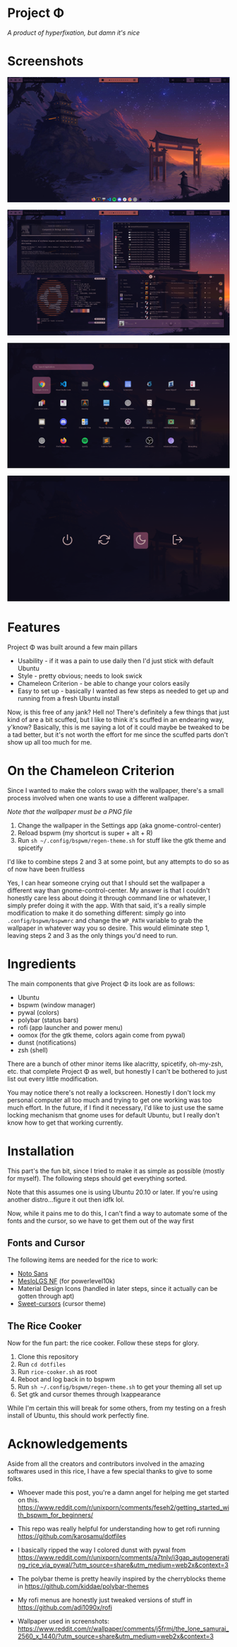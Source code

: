 # Project Φ
*A product of hyperfixation, but damn it's nice*

# Screenshots

![Screenshot](project-phi-mkI/project-phi-mkI.png)

![Screenshot](project-phi-mkI/project-phi-mkI-windows.png)

![Screenshot](project-phi-mkI/project-phi-mkI-apps.png)

![Screenshot](project-phi-mkI/project-phi-mkI-powermenu.png)

# Features
Project Φ was built around a few main pillars
* Usability - if it was a pain to use daily then I'd just stick with default Ubuntu
* Style - pretty obvious; needs to look swick
* Chameleon Criterion - be able to change your colors easily
* Easy to set up - basically I wanted as few steps as needed to get up and running from a fresh Ubuntu install

Now, is this free of any jank? Hell no! There's definitely a few things that just kind of are a bit scuffed, but I like to think it's scuffed in an endearing way, y'know? Basically, this is me saying a lot of it could maybe be tweaked to be a tad better, but it's not worth the effort for me since the scuffed parts don't show up all too much for me. 

# On the Chameleon Criterion
Since I wanted to make the colors swap with the wallpaper, there's a small process involved when one wants to use a different wallpaper.

*Note that the wallpaper must be a PNG file*

1) Change the wallpaper in the Settings app (aka gnome-control-center)
2) Reload bspwm (my shortcut is super + alt + R)
3) Run ```sh ~/.config/bspwm/regen-theme.sh``` for stuff like the gtk theme and spicetify

I'd like to combine steps 2 and 3 at some point, but any attempts to do so as of now have been fruitless

Yes, I can hear someone crying out that I should set the wallpaper a different way than gnome-control-center. My answer is that I couldn't honestly care less about doing it through command line or whatever, I simply prefer doing it with the app. With that said, it's a really simple modification to make it do something different: simply go into ```.config/bspwm/bspwmrc``` and change the ```WP_PATH``` variable to grab the wallpaper in whatever way you so desire. This would eliminate step 1, leaving steps 2 and 3 as the only things you'd need to run.

# Ingredients
The main components that give Project Φ its look are as follows:
* Ubuntu
* bspwm (window manager)
* pywal (colors)
* polybar (status bars)
* rofi (app launcher and power menu)
* oomox (for the gtk theme, colors again come from pywal)
* dunst (notifications)
* zsh (shell)

There are a bunch of other minor items like alacritty, spicetify, oh-my-zsh, etc. that complete Project Φ as well, but honestly I can't be bothered to just list out every little modification.

You may notice there's not really a lockscreen. Honestly I don't lock my personal computer all too much and trying to get one working was too much effort. In the future, if I find it necessary, I'd like to just use the same locking mechanism that gnome uses for default Ubuntu, but I really don't know how to get that working currently.

# Installation
This part's the fun bit, since I tried to make it as simple as possible (mostly for myself). The following steps should get everything sorted. 

Note that this assumes one is using Ubuntu 20.10 or later. If you're using another distro...figure it out then idfk lol.

Now, while it pains me to do this, I can't find a way to automate some of the fonts and the cursor, so we have to get them out of the way first

## Fonts and Cursor
The following items are needed for the rice to work:
* [Noto Sans](https://www.google.com/get/noto/#sans-lgc)
* [MesloLGS NF](https://github.com/romkatv/powerlevel10k#meslo-nerd-font-patched-for-powerlevel10k) (for powerlevel10k)
* Material Design Icons (handled in later steps, since it actually can be gotten through apt)
* [Sweet-cursors](https://www.gnome-look.org/p/1393084/) (cursor theme) 

## The Rice Cooker
Now for the fun part: the rice cooker. Follow these steps for glory.
1) Clone this repository
2) Run ```cd dotfiles```
3) Run ```rice-cooker.sh``` as root
4) Reboot and log back in to bspwm
5) Run ```sh ~/.config/bspwm/regen-theme.sh``` to get your theming all set up
6) Set gtk and cursor themes through lxappearance

While I'm certain this will break for some others, from my testing on a fresh install of Ubuntu, this should work perfectly fine.

# Acknowledgements
Aside from all the creators and contributors involved in the amazing softwares used in this rice, I have a few special thanks to give to some folks.

* Whoever made this post, you're a damn angel for helping me get started on this. https://www.reddit.com/r/unixporn/comments/feseh2/getting_started_with_bspwm_for_beginners/ 
  
* This repo was really helpful for understanding how to get rofi running https://github.com/karosamu/dotfiles
  
* I basically ripped the way I colored dunst with pywal from https://www.reddit.com/r/unixporn/comments/a7tnlv/i3gap_autogenerating_rice_via_pywal/?utm_source=share&utm_medium=web2x&context=3
  
* The polybar theme is pretty heavily inspired by the cherryblocks theme in https://github.com/kiddae/polybar-themes
  
* My rofi menus are honestly just tweaked versions of stuff in https://github.com/adi1090x/rofi

* Wallpaper used in screenshots: https://www.reddit.com/r/wallpaper/comments/j5frmj/the_lone_samurai_2560_x_1440/?utm_source=share&utm_medium=web2x&context=3
